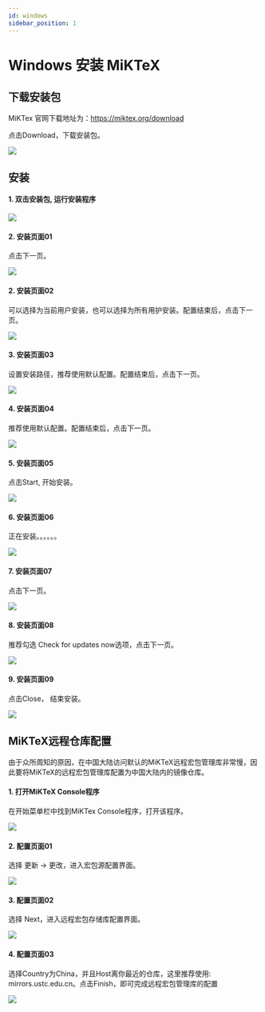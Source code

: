 ```yaml
---
id: windows
sidebar_position: 1
---
```


# Windows 安装 MiKTeX

## 下载安装包

MiKTex 官网下载地址为：https://miktex.org/download

点击Download，下载安装包。

![](../img/install/miktex_site.png)

## 安装

#### 1. 双击安装包, 运行安装程序
![](../img/install/miktex_install_package.png)

#### 2. 安装页面01
点击下一页。

![](../img/install/miktex_install_01.png)

#### 2. 安装页面02
可以选择为当前用户安装，也可以选择为所有用护安装。配置结束后，点击下一页。

![](../img/install/miktex_install_02.png)

#### 3. 安装页面03
设置安装路径，推荐使用默认配置。配置结束后，点击下一页。

![](../img/install/miktex_install_03.png)

#### 4. 安装页面04
推荐使用默认配置。配置结束后，点击下一页。

![](../img/install/miktex_install_04.png)

#### 5. 安装页面05
点击Start, 开始安装。

![](../img/install/miktex_install_05.png)

#### 6. 安装页面06
正在安装。。。。。。

![](../img/install/miktex_install_06.png)

#### 7. 安装页面07
点击下一页。

![](../img/install/miktex_install_07.png)

#### 8. 安装页面08
推荐勾选 Check for updates now选项，点击下一页。

![](../img/install/miktex_install_08.png)

#### 9. 安装页面09
点击Close， 结束安装。

![](../img/install/miktex_install_09.png)

## MiKTeX远程仓库配置
由于众所周知的原因，在中国大陆访问默认的MiKTeX远程宏包管理库非常慢，因此要将MiKTeX的远程宏包管理库配置为中国大陆内的镜像仓库。

#### 1. 打开MiKTeX Console程序
在开始菜单栏中找到MiKTex Console程序，打开该程序。

![](../img/install/miktex_config_01.png)

#### 2. 配置页面01
选择 更新 -> 更改，进入宏包源配置界面。

![](../img/install/miktex_config_02.png)

#### 3. 配置页面02
选择 Next，进入远程宏包存储库配置界面。

![](../img/install/miktex_config_03.png)

#### 4. 配置页面03
选择Country为China，并且Host离你最近的仓库，这里推荐使用: mirrors.ustc.edu.cn。点击Finish，即可完成远程宏包管理库的配置

![](../img/install/miktex_config_04.png)